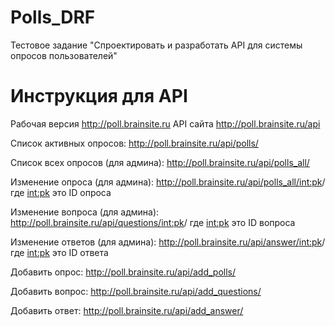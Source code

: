 # Polls_DRF
Тестовое задание "Спроектировать и разработать API для системы опросов пользователей"

# Инструкция для API

Рабочая версия http://poll.brainsite.ru 
API сайта http://poll.brainsite.ru/api 

Список активных опросов:
http://poll.brainsite.ru/api/polls/

Список всех опросов (для админа):
http://poll.brainsite.ru/api/polls_all/

Изменение опроса (для админа):
http://poll.brainsite.ru/api/polls_all/<int:pk>/  где <int:pk> это ID опроса

Изменение вопроса (для админа):
http://poll.brainsite.ru/api/questions/<int:pk>/  где <int:pk> это ID вопроса

Изменение ответов (для админа):
http://poll.brainsite.ru/api/answer/<int:pk>/  где <int:pk> это ID ответа

Добавить опрос:
http://poll.brainsite.ru/api/add_polls/

Добавить вопрос:
http://poll.brainsite.ru/api/add_questions/

Добавить ответ:
http://poll.brainsite.ru/api/add_answer/
